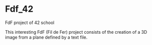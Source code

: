 # Fdf_42
FdF project of 42 school

This interesting FdF (Fil de Fer) project consists of the creation of a 3D image from a plane defined by a text file.
